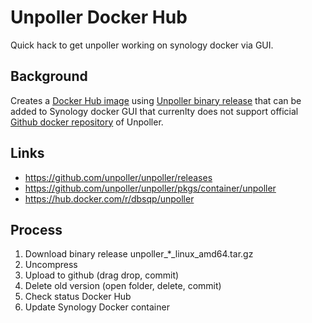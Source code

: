 # Unpoller Docker Hub
Quick hack to get unpoller working on synology docker via GUI.

## Background
Creates a [Docker Hub image](https://hub.docker.com/r/dbsqp/unpoller
) using [Unpoller binary release](https://github.com/unpoller/unpoller/releases) that can be added to Synology docker GUI that currenlty does not support official [Github docker repository](https://github.com/unpoller/unpoller/pkgs/container/unpoller) of Unpoller.

## Links
- https://github.com/unpoller/unpoller/releases
- https://github.com/unpoller/unpoller/pkgs/container/unpoller
- https://hub.docker.com/r/dbsqp/unpoller

## Process
1. Download binary release unpoller_*_linux_amd64.tar.gz
2. Uncompress
3. Upload to github (drag drop, commit)
4. Delete old version (open folder, delete, commit)
5. Check status Docker Hub
6. Update Synology Docker container
